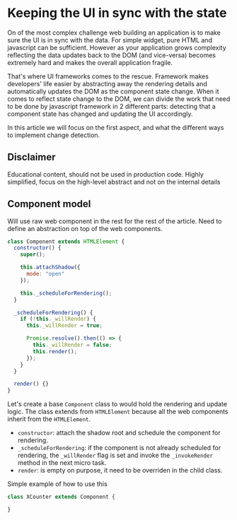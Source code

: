 # Keeping the UI in sync with the state

On of the most complex challenge web building an application is to make sure the UI is in sync with the data. For simple widget, pure HTML and javascript can be sufficient. However as your application grows complexity reflecting the data updates back to the DOM (and vice-versa) becomes extremely hard and makes the overall application fragile.

That's where UI frameworks comes to the rescue. Framework makes developers' life easier by abstracting away the rendering details and automatically updates the DOM as the component state change. When it comes to reflect state change to the DOM, we can divide the work that need to be done by javascript framework in 2 different parts: detecting that a component state has changed and updating the UI accordingly.

In this article we will focus on the first aspect, and what the different ways to implement change detection.

## Disclaimer

Educational content, should not be used in production code.
Highly simplified, focus on the high-level abstract and not on the internal details

## Component model

Will use raw web component in the rest for the rest of the article.
Need to define an abstraction on top of the web components.

```js
class Component extends HTMLElement {
  constructor() {
    super();

    this.attachShadow({
      mode: "open"
    });

    this._scheduleForRendering();
  }

  _scheduleForRendering() {
    if (!this._willRender) {
      this._willRender = true;

      Promise.resolve().then(() => {
        this._willRender = false;
        this.render();
      });
    }
  }

  render() {}
}
```

Let's create a base `Component` class to would hold the rendering and update logic. The class extends from `HTMLElement` because all the web components inherit from the `HTMLElement`. 

* `constructor`: attach the shadow root and schedule the component for rendering.
* `_scheduleForRendering`: if the component is not already scheduled for rendering, the `_willRender` flag is set and invoke the `_invokeRender` method in the next micro task.
* `render`: is empty on purpose, it need to be overriden in the child class.

Simple example of how to use this

```js
class XCounter extends Component {

}
```

